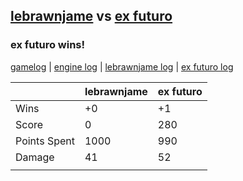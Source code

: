 ## [lebrawnjame](<../../lebrawnjame/README.md>) vs [ex futuro](<../../ex futuro/README.md>)
### ex futuro wins!

[gamelog](<gamelog.json>) | [engine log](<engine>) | [lebrawnjame log](<lebrawnjame>) | [ex futuro log](<ex futuro>)

|              | lebrawnjame | ex futuro |
| ------------ | ----------- | --------- |
| Wins         |          +0 |        +1 |
| Score        |           0 |       280 |
| Points Spent |        1000 |       990 |
| Damage       |          41 |        52 |
|              |             |           |
